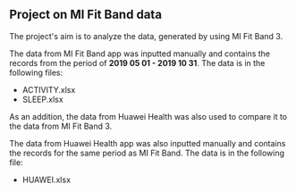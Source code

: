 
## Project on MI Fit Band data

The project's aim is to analyze the data, generated by using MI Fit Band 3.

The data from MI Fit Band app was inputted manually and contains the records from the period of **2019 05 01 - 2019 10 31**. The data is in the following files:
- ACTIVITY.xlsx
- SLEEP.xlsx

As an addition, the data from Huawei Health was also used to compare it to the data from MI Fit Band 3.

The data from Huawei Health app was also inputted manually and contains the records for the same period as MI Fit Band. The data is in the following file:
- HUAWEI.xlsx
